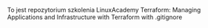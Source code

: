 To jest repozytorium szkolenia LinuxAcademy Terraform:
Managing Applications and Infrastructure with Terraform
with .gitignore
